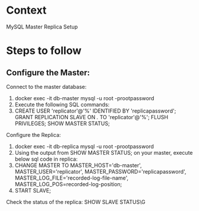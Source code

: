 # Context
MySQL Master Replica Setup

# Steps to follow

## Configure the Master:
Connect to the master database:

1. docker exec -it db-master mysql -u root -prootpassword
2. Execute the following SQL commands:
3. CREATE USER 'replicator'@'%' IDENTIFIED BY 'replicapassword';
   GRANT REPLICATION SLAVE ON *.* TO 'replicator'@'%';
   FLUSH PRIVILEGES;
   SHOW MASTER STATUS;

Configure the Replica:
1. docker exec -it db-replica mysql -u root -prootpassword
2. Using the output from SHOW MASTER STATUS; on your master, execute below sql code in replica:
3. CHANGE MASTER TO
   MASTER_HOST='db-master',
   MASTER_USER='replicator',
   MASTER_PASSWORD='replicapassword',
   MASTER_LOG_FILE='recorded-log-file-name',
   MASTER_LOG_POS=recorded-log-position;
4. START SLAVE;

Check the status of the replica:
SHOW SLAVE STATUS\G
